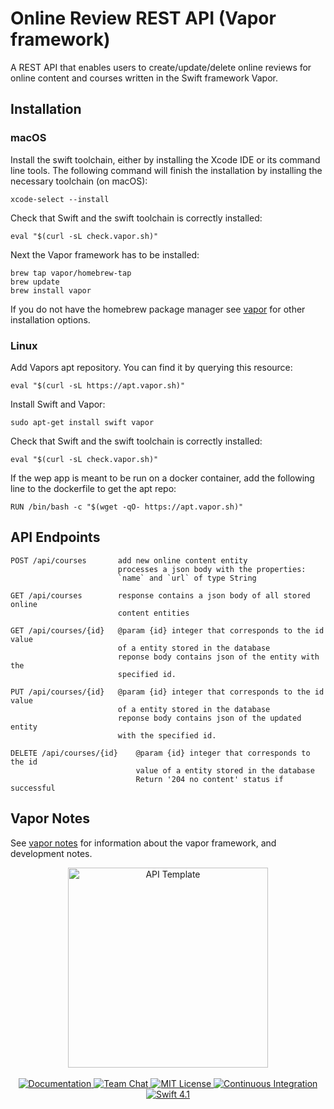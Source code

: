 # Online Review REST API (Vapor framework)
A REST API that enables users to create/update/delete online reviews for
online content and courses written in the Swift framework Vapor.

## Installation

### macOS
Install the swift toolchain, either by installing the Xcode IDE or its command
line tools. The following command will finish the installation by installing
the necessary toolchain (on macOS):

    xcode-select --install

Check that Swift and the swift toolchain is correctly installed:

    eval "$(curl -sL check.vapor.sh)"

Next the Vapor framework has to be installed:

    brew tap vapor/homebrew-tap
    brew update
    brew install vapor

If you do not have the homebrew package manager see
[vapor](https://vapor.codes/) for other installation options.

### Linux
Add Vapors apt repository. You can find it by querying this resource:

    eval "$(curl -sL https://apt.vapor.sh)"

Install Swift and Vapor:

    sudo apt-get install swift vapor

Check that Swift and the swift toolchain is correctly installed:

    eval "$(curl -sL check.vapor.sh)"

If the wep app is meant to be run on a docker container, add the following line
to the dockerfile to get the apt repo:

    RUN /bin/bash -c "$(wget -qO- https://apt.vapor.sh)"


## API Endpoints

    POST /api/courses       add new online content entity
                            processes a json body with the properties:
                            `name` and `url` of type String

    GET /api/courses        response contains a json body of all stored online
                            content entities

    GET /api/courses/{id}   @param {id} integer that corresponds to the id value
                            of a entity stored in the database
                            reponse body contains json of the entity with the
                            specified id.

    PUT /api/courses/{id}   @param {id} integer that corresponds to the id value
                            of a entity stored in the database
                            reponse body contains json of the updated entity
                            with the specified id.

    DELETE /api/courses/{id}    @param {id} integer that corresponds to the id
                                value of a entity stored in the database
                                Return '204 no content' status if successful

## Vapor Notes
See [vapor notes](vapor-notes.md) for information about the vapor framework, and
development notes.

<p align="center">
    <img src="https://user-images.githubusercontent.com/1342803/36623515-7293b4ec-18d3-11e8-85ab-4e2f8fb38fbd.png" width="320" alt="API Template">
    <br>
    <br>
    <a href="http://docs.vapor.codes/3.0/">
        <img src="http://img.shields.io/badge/read_the-docs-2196f3.svg" alt="Documentation">
    </a>
    <a href="https://discord.gg/vapor">
        <img src="https://img.shields.io/discord/431917998102675485.svg" alt="Team Chat">
    </a>
    <a href="LICENSE">
        <img src="http://img.shields.io/badge/license-MIT-brightgreen.svg" alt="MIT License">
    </a>
    <a href="https://circleci.com/gh/vapor/api-template">
        <img src="https://circleci.com/gh/vapor/api-template.svg?style=shield" alt="Continuous Integration">
    </a>
    <a href="https://swift.org">
        <img src="http://img.shields.io/badge/swift-4.1-brightgreen.svg" alt="Swift 4.1">
    </a>
</p>
